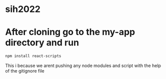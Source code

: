 # sih2022

# After cloning go to the my-app directory and run

```bash
npm install react-scripts
```

This i because we arent pushing any node modules and script with the help of the gitignore file
